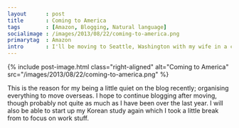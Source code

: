 ```yaml
---
layout      : post
title       : Coming to America
tags        : [Amazon, Blogging, Natural language]
socialimage : /images/2013/08/22/coming-to-america.png
primarytag  : Amazon
intro       : I'll be moving to Seattle, Washington with my wife in a couple of weeks as I've accepted a position at <a href="http://www.amazon.com/">Amazon</a>! I will be joining the <a href="http://aws.amazon.com/">AWS</a> team to work on the <a href="http://en.wikipedia.org/wiki/Amazon_Kindle">Kindle's</a> cloud-powered browser <a href="http://en.wikipedia.org/wiki/Amazon_Silk">Silk</a>. Needless to say I'm super excited to get into it :)
---
```


{% include post-image.html class="right-aligned" alt="Coming to America" src="/images/2013/08/22/coming-to-america.png" %}

This is the reason for my being a little quiet on the blog recently; organising everything to move overseas. I hope to continue blogging after moving, though probably not quite as much as I have been over the last year. I will also be able to start up my Korean study again which I took a little break from to focus on work stuff.

<div class="clear"><!----></div>
